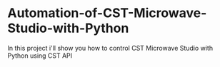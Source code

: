 # Automation-of-CST-Microwave-Studio-with-Python
In this project i'll show you how to control CST Microwave Studio with Python using CST API
